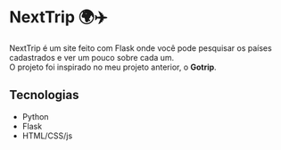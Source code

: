 # NextTrip 🌍✈️

NextTrip é um site feito com Flask onde você pode pesquisar os países cadastrados e ver um pouco sobre cada um.  
O projeto foi inspirado no meu projeto anterior, o **Gotrip**.

## Tecnologias
- Python 
- Flask
- HTML/CSS/js


